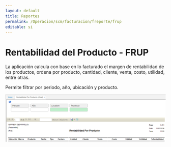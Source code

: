 ```yaml
---
layout: default
title: Reportes
permalink: /Operacion/scm/facturacion/freporte/frup
editable: si
---
```


# Rentabilidad del Producto - FRUP

La aplicación calcula con base en lo facturado el margen de rentabilidad de los productos, ordena por producto, cantidad, cliente, venta, costo, utilidad, entre otras.

Permite filtrar por periodo, año, ubicación y producto.

![](frup.png)



